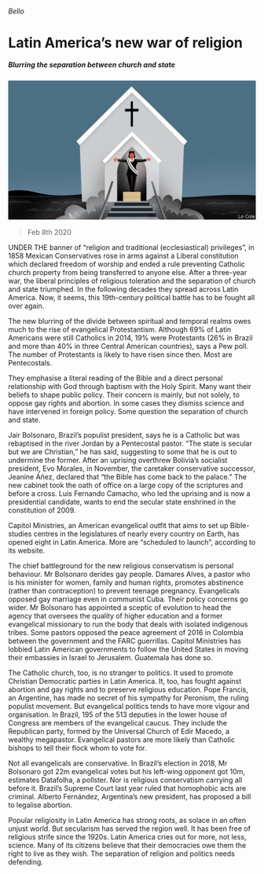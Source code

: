 ###### Bello

# Latin America’s new war of religion 

##### Blurring the separation between church and state 

![image](images/20200208_AMD001_0.jpg) 

> Feb 8th 2020 

UNDER THE banner of “religion and traditional (ecclesiastical) privileges”, in 1858 Mexican Conservatives rose in arms against a Liberal constitution which declared freedom of worship and ended a rule preventing Catholic church property from being transferred to anyone else. After a three-year war, the liberal principles of religious toleration and the separation of church and state triumphed. In the following decades they spread across Latin America. Now, it seems, this 19th-century political battle has to be fought all over again.

The new blurring of the divide between spiritual and temporal realms owes much to the rise of evangelical Protestantism. Although 69% of Latin Americans were still Catholics in 2014, 19% were Protestants (26% in Brazil and more than 40% in three Central American countries), says a Pew poll. The number of Protestants is likely to have risen since then. Most are Pentecostals.


They emphasise a literal reading of the Bible and a direct personal relationship with God through baptism with the Holy Spirit. Many want their beliefs to shape public policy. Their concern is mainly, but not solely, to oppose gay rights and abortion. In some cases they dismiss science and have intervened in foreign policy. Some question the separation of church and state.

Jair Bolsonaro, Brazil’s populist president, says he is a Catholic but was rebaptised in the river Jordan by a Pentecostal pastor. “The state is secular but we are Christian,” he has said, suggesting to some that he is out to undermine the former. After an uprising overthrew Bolivia’s socialist president, Evo Morales, in November, the caretaker conservative successor, Jeanine Áñez, declared that “the Bible has come back to the palace.” The new cabinet took the oath of office on a large copy of the scriptures and before a cross. Luis Fernando Camacho, who led the uprising and is now a presidential candidate, wants to end the secular state enshrined in the constitution of 2009.

Capitol Ministries, an American evangelical outfit that aims to set up Bible-studies centres in the legislatures of nearly every country on Earth, has opened eight in Latin America. More are “scheduled to launch”, according to its website.

The chief battleground for the new religious conservatism is personal behaviour. Mr Bolsonaro derides gay people. Damares Alves, a pastor who is his minister for women, family and human rights, promotes abstinence (rather than contraception) to prevent teenage pregnancy. Evangelicals opposed gay marriage even in communist Cuba. Their policy concerns go wider. Mr Bolsonaro has appointed a sceptic of evolution to head the agency that oversees the quality of higher education and a former evangelical missionary to run the body that deals with isolated indigenous tribes. Some pastors opposed the peace agreement of 2016 in Colombia between the government and the FARC guerrillas. Capitol Ministries has lobbied Latin American governments to follow the United States in moving their embassies in Israel to Jerusalem. Guatemala has done so.

The Catholic church, too, is no stranger to politics. It used to promote Christian Democratic parties in Latin America. It, too, has fought against abortion and gay rights and to preserve religious education. Pope Francis, an Argentine, has made no secret of his sympathy for Peronism, the ruling populist movement. But evangelical politics tends to have more vigour and organisation. In Brazil, 195 of the 513 deputies in the lower house of Congress are members of the evangelical caucus. They include the Republican party, formed by the Universal Church of Edir Macedo, a wealthy megapastor. Evangelical pastors are more likely than Catholic bishops to tell their flock whom to vote for.

Not all evangelicals are conservative. In Brazil’s election in 2018, Mr Bolsonaro got 22m evangelical votes but his left-wing opponent got 10m, estimates Datafolha, a pollster. Nor is religious conservatism carrying all before it. Brazil’s Supreme Court last year ruled that homophobic acts are criminal. Alberto Fernández, Argentina’s new president, has proposed a bill to legalise abortion.

Popular religiosity in Latin America has strong roots, as solace in an often unjust world. But secularism has served the region well. It has been free of religious strife since the 1920s. Latin America cries out for more, not less, science. Many of its citizens believe that their democracies owe them the right to live as they wish. The separation of religion and politics needs defending.

